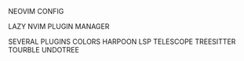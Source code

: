 NEOVIM CONFIG

LAZY NVIM PLUGIN MANAGER

SEVERAL PLUGINS
COLORS
HARPOON
LSP
TELESCOPE
TREESITTER
TOURBLE
UNDOTREE
